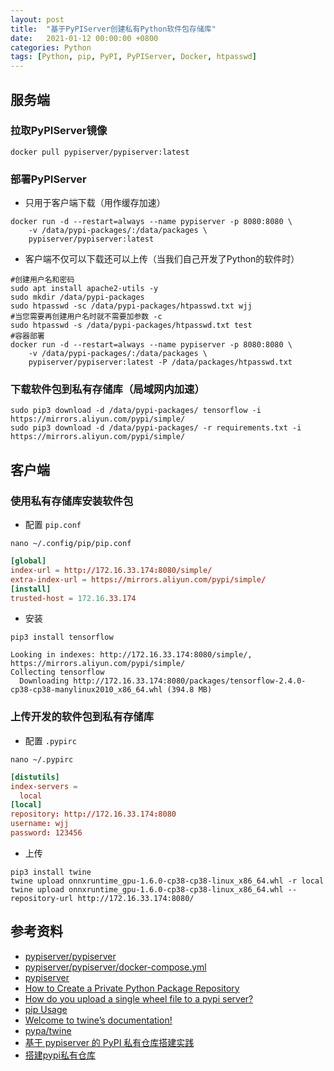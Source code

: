 ```yaml
---
layout: post
title:  "基于PyPIServer创建私有Python软件包存储库"
date:   2021-01-12 00:00:00 +0800
categories: Python
tags: [Python, pip, PyPI, PyPIServer, Docker, htpasswd]
---
```


## 服务端
### 拉取PyPIServer镜像
```shell
docker pull pypiserver/pypiserver:latest
```

### 部署PyPIServer
* 只用于客户端下载（用作缓存加速）
```shell
docker run -d --restart=always --name pypiserver -p 8080:8080 \
    -v /data/pypi-packages/:/data/packages \
    pypiserver/pypiserver:latest
```

* 客户端不仅可以下载还可以上传（当我们自己开发了Python的软件时）
```shell
#创建用户名和密码
sudo apt install apache2-utils -y
sudo mkdir /data/pypi-packages
sudo htpasswd -sc /data/pypi-packages/htpasswd.txt wjj
#当您需要再创建用户名时就不需要加参数 -c
sudo htpasswd -s /data/pypi-packages/htpasswd.txt test
#容器部署
docker run -d --restart=always --name pypiserver -p 8080:8080 \
    -v /data/pypi-packages/:/data/packages \
    pypiserver/pypiserver:latest -P /data/packages/htpasswd.txt
```

### 下载软件包到私有存储库（局域网内加速）
```shell
sudo pip3 download -d /data/pypi-packages/ tensorflow -i https://mirrors.aliyun.com/pypi/simple/
sudo pip3 download -d /data/pypi-packages/ -r requirements.txt -i https://mirrors.aliyun.com/pypi/simple/

```

## 客户端
### 使用私有存储库安装软件包
* 配置 ```pip.conf```
```shell
nano ~/.config/pip/pip.conf
```
```conf
[global]
index-url = http://172.16.33.174:8080/simple/
extra-index-url = https://mirrors.aliyun.com/pypi/simple/
[install]
trusted-host = 172.16.33.174
```

* 安装
```shell
pip3 install tensorflow
```
```
Looking in indexes: http://172.16.33.174:8080/simple/, https://mirrors.aliyun.com/pypi/simple/
Collecting tensorflow
  Downloading http://172.16.33.174:8080/packages/tensorflow-2.4.0-cp38-cp38-manylinux2010_x86_64.whl (394.8 MB)
```

### 上传开发的软件包到私有存储库
* 配置 ```.pypirc```
```shell
nano ~/.pypirc
```
```conf
[distutils]
index-servers =
  local
[local]
repository: http://172.16.33.174:8080
username: wjj
password: 123456
```

* 上传
```shell
pip3 install twine
twine upload onnxruntime_gpu-1.6.0-cp38-cp38-linux_x86_64.whl -r local
twine upload onnxruntime_gpu-1.6.0-cp38-cp38-linux_x86_64.whl --repository-url http://172.16.33.174:8080/
```

## 参考资料
* [pypiserver/pypiserver](https://github.com/pypiserver/pypiserver)
* [pypiserver/pypiserver/docker-compose.yml](https://github.com/pypiserver/pypiserver/blob/master/docker-compose.yml)
* [pypiserver](https://pypi.org/project/pypiserver/)
* [How to Create a Private Python Package Repository](https://www.linode.com/docs/guides/how-to-create-a-private-python-package-repository/)
* [How do you upload a single wheel file to a pypi server?](https://stackoverflow.com/questions/51635611/how-do-you-upload-a-single-wheel-file-to-a-pypi-server)
* [pip Usage](https://pip.pypa.io/en/stable/reference/pip/)
* [Welcome to twine’s documentation!](https://twine.readthedocs.io/en/latest/)
* [pypa/twine](https://github.com/pypa/twine)
* [基于 pypiserver 的 PyPI 私有仓库搭建实践](https://www.jianshu.com/p/c260b59cd3d0)
* [搭建pypi私有仓库](https://www.cnblogs.com/-wenli/p/13994155.html)
